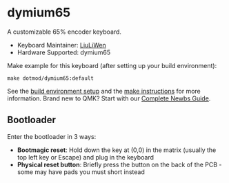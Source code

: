 # dymium65

A customizable 65% encoder keyboard.

* Keyboard Maintainer: [LiuLiWen](https://github.com/LiuLiuQMK)
* Hardware Supported: dymium65

Make example for this keyboard (after setting up your build environment):

    make dotmod/dymium65:default

See the [build environment setup](https://docs.qmk.fm/#/getting_started_build_tools) and the [make instructions](https://docs.qmk.fm/#/getting_started_make_guide) for more information. Brand new to QMK? Start with our [Complete Newbs Guide](https://docs.qmk.fm/#/newbs).

## Bootloader

Enter the bootloader in 3 ways:

* **Bootmagic reset**: Hold down the key at (0,0) in the matrix (usually the top left key or Escape) and plug in the keyboard
* **Physical reset button**: Briefly press the button on the back of the PCB - some may have pads you must short instead

